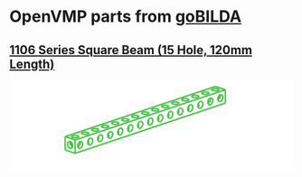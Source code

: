 # OpenVMP parts from [goBILDA](https://www.gobilda.com/)
## [1106 Series Square Beam (15 Hole, 120mm Length)](https://www.gobilda.com/1106-series-square-beam-15-hole-120mm-length/)

[<img alt='1106 Series Square Beam (15 Hole, 120mm Length)' src='https://github.com/openvmp/openvmp-models/blob/main/generated_files/parts/gobilda/structure-beam-15.png'/>](https://github.com/openvmp/openvmp-models/blob/main/generated_files/parts/gobilda/structure-beam-15.stl)

